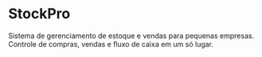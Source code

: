 # StockPro
Sistema de gerenciamento de estoque e vendas para pequenas empresas. Controle de compras, vendas e fluxo de caixa em um só lugar.
